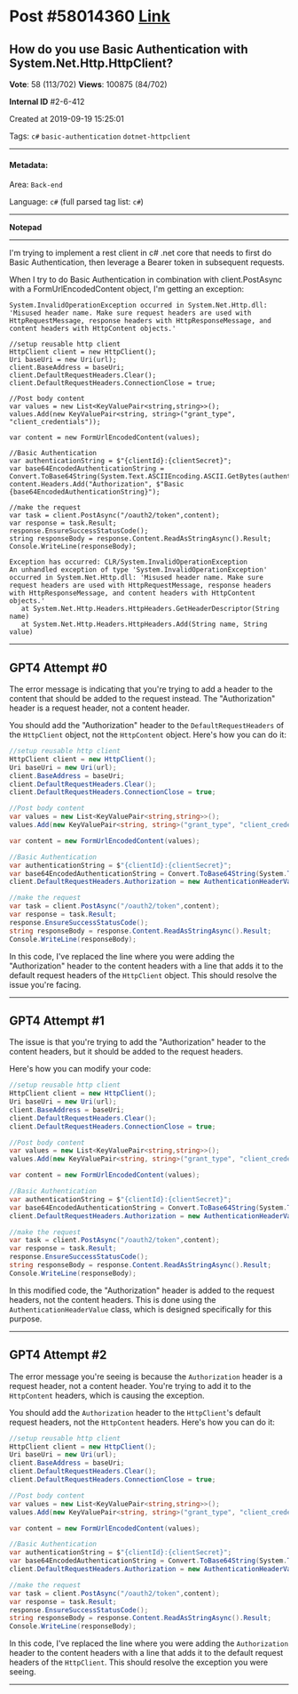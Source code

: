 
# Post \#58014360 [Link](https://stackoverflow.com/questions/58014360/)

## How do you use Basic Authentication with System.Net.Http.HttpClient?

**Vote**: 58 (113/702) **Views**: 100875 (84/702) 

**Internal ID** \#2-6-412

Created at 2019-09-19 15:25:01

Tags: `c#` `basic-authentication` `dotnet-httpclient`

----------

#### Metadata:

Area: `Back-end`

Language: `c#` (full parsed tag list: `c#`)

----------

**Notepad**


----------

I'm trying to implement a rest client in c# .net core that needs to first do Basic Authentication, then leverage a Bearer token in subsequent requests. 

When I try to do Basic Authentication in combination with client.PostAsync with a FormUrlEncodedContent object, I'm getting an exception: 

```
System.InvalidOperationException occurred in System.Net.Http.dll: 'Misused header name. Make sure request headers are used with HttpRequestMessage, response headers with HttpResponseMessage, and content headers with HttpContent objects.'
```


```
//setup reusable http client
HttpClient client = new HttpClient();
Uri baseUri = new Uri(url);
client.BaseAddress = baseUri;
client.DefaultRequestHeaders.Clear();
client.DefaultRequestHeaders.ConnectionClose = true;

//Post body content
var values = new List<KeyValuePair<string,string>>();
values.Add(new KeyValuePair<string, string>("grant_type", "client_credentials"));

var content = new FormUrlEncodedContent(values);

//Basic Authentication
var authenticationString = $"{clientId}:{clientSecret}";
var base64EncodedAuthenticationString = Convert.ToBase64String(System.Text.ASCIIEncoding.ASCII.GetBytes(authenticationString));
content.Headers.Add("Authorization", $"Basic {base64EncodedAuthenticationString}");

//make the request
var task = client.PostAsync("/oauth2/token",content);
var response = task.Result;
response.EnsureSuccessStatusCode();
string responseBody = response.Content.ReadAsStringAsync().Result;
Console.WriteLine(responseBody);
```


```
Exception has occurred: CLR/System.InvalidOperationException
An unhandled exception of type 'System.InvalidOperationException' occurred in System.Net.Http.dll: 'Misused header name. Make sure request headers are used with HttpRequestMessage, response headers with HttpResponseMessage, and content headers with HttpContent objects.'
   at System.Net.Http.Headers.HttpHeaders.GetHeaderDescriptor(String name)
   at System.Net.Http.Headers.HttpHeaders.Add(String name, String value)
```



----------
        
## GPT4 Attempt \#0

The error message is indicating that you're trying to add a header to the content that should be added to the request instead. The "Authorization" header is a request header, not a content header. 

You should add the "Authorization" header to the `DefaultRequestHeaders` of the `HttpClient` object, not the `HttpContent` object. Here's how you can do it:

```csharp
//setup reusable http client
HttpClient client = new HttpClient();
Uri baseUri = new Uri(url);
client.BaseAddress = baseUri;
client.DefaultRequestHeaders.Clear();
client.DefaultRequestHeaders.ConnectionClose = true;

//Post body content
var values = new List<KeyValuePair<string,string>>();
values.Add(new KeyValuePair<string, string>("grant_type", "client_credentials"));

var content = new FormUrlEncodedContent(values);

//Basic Authentication
var authenticationString = $"{clientId}:{clientSecret}";
var base64EncodedAuthenticationString = Convert.ToBase64String(System.Text.ASCIIEncoding.ASCII.GetBytes(authenticationString));
client.DefaultRequestHeaders.Authorization = new AuthenticationHeaderValue("Basic", base64EncodedAuthenticationString);

//make the request
var task = client.PostAsync("/oauth2/token",content);
var response = task.Result;
response.EnsureSuccessStatusCode();
string responseBody = response.Content.ReadAsStringAsync().Result;
Console.WriteLine(responseBody);
```

In this code, I've replaced the line where you were adding the "Authorization" header to the content headers with a line that adds it to the default request headers of the `HttpClient` object. This should resolve the issue you're facing.

--------

## GPT4 Attempt \#1

The issue is that you're trying to add the "Authorization" header to the content headers, but it should be added to the request headers. 

Here's how you can modify your code:

```csharp
//setup reusable http client
HttpClient client = new HttpClient();
Uri baseUri = new Uri(url);
client.BaseAddress = baseUri;
client.DefaultRequestHeaders.Clear();
client.DefaultRequestHeaders.ConnectionClose = true;

//Post body content
var values = new List<KeyValuePair<string,string>>();
values.Add(new KeyValuePair<string, string>("grant_type", "client_credentials"));

var content = new FormUrlEncodedContent(values);

//Basic Authentication
var authenticationString = $"{clientId}:{clientSecret}";
var base64EncodedAuthenticationString = Convert.ToBase64String(System.Text.ASCIIEncoding.ASCII.GetBytes(authenticationString));
client.DefaultRequestHeaders.Authorization = new AuthenticationHeaderValue("Basic", base64EncodedAuthenticationString);

//make the request
var task = client.PostAsync("/oauth2/token",content);
var response = task.Result;
response.EnsureSuccessStatusCode();
string responseBody = response.Content.ReadAsStringAsync().Result;
Console.WriteLine(responseBody);
```

In this modified code, the "Authorization" header is added to the request headers, not the content headers. This is done using the `AuthenticationHeaderValue` class, which is designed specifically for this purpose.

--------

## GPT4 Attempt \#2

The error message you're seeing is because the `Authorization` header is a request header, not a content header. You're trying to add it to the `HttpContent` headers, which is causing the exception.

You should add the `Authorization` header to the `HttpClient`'s default request headers, not the `HttpContent` headers. Here's how you can do it:

```csharp
//setup reusable http client
HttpClient client = new HttpClient();
Uri baseUri = new Uri(url);
client.BaseAddress = baseUri;
client.DefaultRequestHeaders.Clear();
client.DefaultRequestHeaders.ConnectionClose = true;

//Post body content
var values = new List<KeyValuePair<string,string>>();
values.Add(new KeyValuePair<string, string>("grant_type", "client_credentials"));

var content = new FormUrlEncodedContent(values);

//Basic Authentication
var authenticationString = $"{clientId}:{clientSecret}";
var base64EncodedAuthenticationString = Convert.ToBase64String(System.Text.ASCIIEncoding.ASCII.GetBytes(authenticationString));
client.DefaultRequestHeaders.Authorization = new AuthenticationHeaderValue("Basic", base64EncodedAuthenticationString);

//make the request
var task = client.PostAsync("/oauth2/token",content);
var response = task.Result;
response.EnsureSuccessStatusCode();
string responseBody = response.Content.ReadAsStringAsync().Result;
Console.WriteLine(responseBody);
```

In this code, I've replaced the line where you were adding the `Authorization` header to the content headers with a line that adds it to the default request headers of the `HttpClient`. This should resolve the exception you were seeing.

--------
